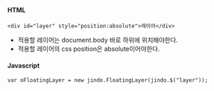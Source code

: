 #### HTML

	<div id="layer" style="position:absolute">레이어</div>

* 적용할 레이어는 document.body 바로 하위에 위치해야한다.
* 적용할 레이어의 css position은 absolute이어야한다.

#### Javascript

	var oFloatingLayer = new jindo.FloatingLayer(jindo.$("layer"));